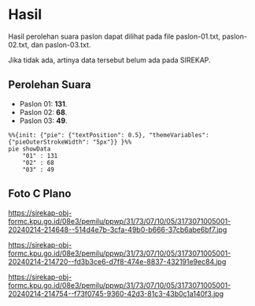 # Hasil

Hasil perolehan suara paslon dapat dilihat pada file paslon-01.txt, paslon-02.txt, dan paslon-03.txt.

Jika tidak ada, artinya data tersebut belum ada pada SIREKAP.

## Perolehan Suara

 * Paslon 01: **131**.
 * Paslon 02: **68**.
 * Paslon 03: **49**.

```mermaid
%%{init: {"pie": {"textPosition": 0.5}, "themeVariables": {"pieOuterStrokeWidth": "5px"}} }%%
pie showData
    "01" : 131
    "02" : 68
    "03" : 49
```
## Foto C Plano

https://sirekap-obj-formc.kpu.go.id/08e3/pemilu/ppwp/31/73/07/10/05/3173071005001-20240214-214648--514d4e7b-3cfa-49b0-b666-37cb6abe6bf7.jpg

https://sirekap-obj-formc.kpu.go.id/08e3/pemilu/ppwp/31/73/07/10/05/3173071005001-20240214-214720--fd3b3ce6-d7f8-474e-8837-432191e9ec84.jpg

https://sirekap-obj-formc.kpu.go.id/08e3/pemilu/ppwp/31/73/07/10/05/3173071005001-20240214-214754--f73f0745-9360-42d3-81c3-43b0c1a140f3.jpg
